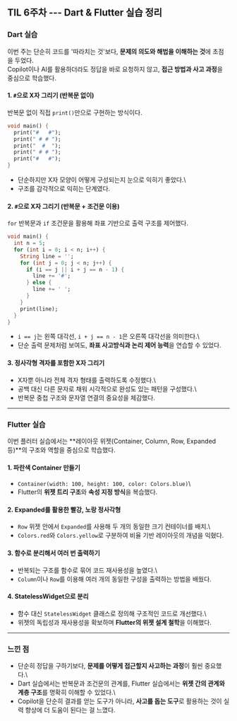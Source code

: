 ## TIL 6주차 --- Dart & Flutter 실습 정리

### Dart 실습

이번 주는 단순히 코드를 '따라치는 것'보다, **문제의 의도와 해법을
이해하는 것**에 초점을 두었다.\
Copilot이나 AI를 활용하더라도 정답을 바로 요청하지 않고, **접근 방법과
사고 과정**을 중심으로 학습했다.

#### 1. `#`으로 X자 그리기 (반복문 없이)

반복문 없이 직접 `print()`만으로 구현하는 방식이다.

``` dart
void main() {
  print("#   #");
  print(" # # ");
  print("  #  ");
  print(" # # ");
  print("#   #");
}
```

-   단순하지만 X자 모양이 어떻게 구성되는지 눈으로 익히기 좋았다.\
-   구조를 감각적으로 익히는 단계였다.

#### 2. `#`으로 X자 그리기 (반복문 + 조건문 이용)

`for` 반복문과 `if` 조건문을 활용해 좌표 기반으로 출력 구조를 제어했다.

``` dart
void main() {
  int n = 5;
  for (int i = 0; i < n; i++) {
    String line = '';
    for (int j = 0; j < n; j++) {
      if (i == j || i + j == n - 1) {
        line += '#';
      } else {
        line += ' ';
      }
    }
    print(line);
  }
}
```

-   `i == j`는 왼쪽 대각선, `i + j == n - 1`은 오른쪽 대각선을
    의미한다.\
-   단순 출력 문제처럼 보여도, **좌표 사고방식과 논리 제어 능력**을
    연습할 수 있었다.

#### 3. 정사각형 격자를 포함한 X자 그리기

-   X자뿐 아니라 전체 격자 형태를 출력하도록 수정했다.\
-   공백 대신 다른 문자로 채워 시각적으로 완성도 있는 패턴을 구성했다.\
-   반복문 중첩 구조와 문자열 연결의 중요성을 체감했다.

------------------------------------------------------------------------

### Flutter 실습

이번 플러터 실습에서는 **레이아웃 위젯(Container, Column, Row, Expanded
등)**의 구조와 역할을 중심으로 학습했다.

#### 1. 파란색 Container 만들기

-   `Container(width: 100, height: 100, color: Colors.blue)`\
-   Flutter의 **위젯 트리 구조**와 **속성 지정 방식**을 복습했다.

#### 2. Expanded를 활용한 빨강, 노랑 정사각형

-   `Row` 위젯 안에서 `Expanded`를 사용해 두 개의 동일한 크기 컨테이너를
    배치.\
-   `Colors.red`와 `Colors.yellow`로 구분하여 비율 기반 레이아웃의
    개념을 익혔다.

#### 3. 함수로 분리해서 여러 번 출력하기

-   반복되는 구조를 함수로 묶어 코드 재사용성을 높였다.\
-   `Column`이나 `Row`를 이용해 여러 개의 동일한 구성을 출력하는 방법을
    배웠다.

#### 4. StatelessWidget으로 분리

-   함수 대신 `StatelessWidget` 클래스로 정의해 구조적인 코드로
    개선했다.\
-   위젯의 독립성과 재사용성을 확보하며 **Flutter의 위젯 설계 철학**을
    이해했다.

------------------------------------------------------------------------

### 느낀 점

-   단순히 정답을 구하기보다, **문제를 어떻게 접근할지 사고하는 과정**이
    훨씬 중요했다.\
-   Dart 실습에서는 반복문과 조건문의 관계를, Flutter 실습에서는 **위젯
    간의 관계와 계층 구조**를 명확히 이해할 수 있었다.\
-   Copilot을 단순히 결과를 얻는 도구가 아니라, **사고를 돕는 도구**로
    활용하는 것이 실력 향상에 더 도움이 된다는 걸 느꼈다.
